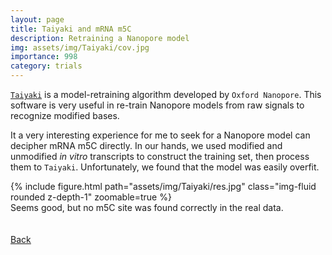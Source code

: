 ```yaml
---
layout: page
title: Taiyaki and mRNA m5C
description: Retraining a Nanopore model
img: assets/img/Taiyaki/cov.jpg
importance: 998
category: trials
---
```


[`Taiyaki`](https://github.com/nanoporetech/taiyaki) is a model-retraining algorithm developed by `Oxford Nanopore`. This software is very useful in re-train Nanopore models from raw signals to recognize modified bases.

It a very interesting experience for me to seek for a Nanopore model can decipher mRNA m5C directly. In our hands, we used modified and unmodified *in vitro* transcripts to construct the training set, then process them to `Taiyaki`. Unfortunately, we found that the model was easily overfit.

<div class="row mt-3">
    <div class="col-sm mt-3 mt-md-1">
        {% include figure.html path="assets/img/Taiyaki/res.jpg" class="img-fluid rounded z-depth-1" zoomable=true %}
    </div>
</div>
<div class="caption">
    Seems good, but no m5C site was found correctly in the real data.
</div>

<br/>

<br/>
<a href="/projects/"><u>Back</u></a>